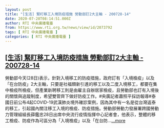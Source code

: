 ```yaml
---
layout: post
title: "[生活] 緊盯移工入境防疫措施 勞動部訂2大主軸 - 200728-14"
date: 2020-07-28T08:14:51.000Z
author: RTI 中央廣播電臺
from: https://www.rti.org.tw/news/view/id/2073792
tags: [ RTI 中央廣播電臺 ]
categories: [ RTI 中央廣播電臺 ]
---
```

<!--1595924091000-->
[[生活] 緊盯移工入境防疫措施 勞動部訂2大主軸 - 200728-14](https://www.rti.org.tw/news/view/id/2073792)
------

<div>
勞動部今天(28日)表示，針對入境移工的防疫措施，政府訂有「入境檢疫」以及「在台防疫」2大主軸，只要是社福類新引進的移工以及二度入境移工，都要在集中檢疫所檢疫，但產業新聘移工則是由雇主自辦居家檢疫，且勞動部也訂有入境後的關懷與追蹤制度，希望雙管齊下做好防疫工作。#央廣記者蕭照平採訪報導#泰國日前公布4起COVID-19武漢肺炎境外確診案例，因為其中有一名是從台灣返泰的移工，引起國內關注移工入境的檢疫、防疫措施。勞動部勞動力發展署跨國勞動力管理組組長薛鑑忠28日出席中央流行疫情指揮中心記者會，他表示，整體的移工檢疫、防疫作為可區分為「入境檢疫」以及「在台防...<a target="_blank" href="https://www.rti.org.tw/news/view/id/2073792">...more</a>
</div>
